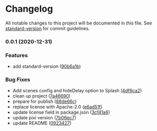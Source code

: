 # Changelog

All notable changes to this project will be documented in this file. See [standard-version](https://github.com/conventional-changelog/standard-version) for commit guidelines.

### 0.0.1 (2020-12-31)


### Features

* add standard-version ([90b6a1b](https://github.com/dopamine-lab/pixi-boilerplate/commit/90b6a1bf9b261a2e775d56460b8fa8ca6946367d))


### Bug Fixes

* Add scenes config and hideDelay option to Splash ([4df6ca2](https://github.com/dopamine-lab/pixi-boilerplate/commit/4df6ca25d6c5556d010dd2951400821f86935263))
* clean up project ([7a46690](https://github.com/dopamine-lab/pixi-boilerplate/commit/7a46690ca252300531ff73b5c86fdb8379eace28))
* prepare for publish ([88de66c](https://github.com/dopamine-lab/pixi-boilerplate/commit/88de66cdd5fbd077d0b1f77ba032e65de73b3e5f))
* replace license with Apache-2.0 ([e6ad51f](https://github.com/dopamine-lab/pixi-boilerplate/commit/e6ad51f537059b8b70a4ffe53a8d8a3b5cdd056f))
* update license field in package.json ([3cf41a6](https://github.com/dopamine-lab/pixi-boilerplate/commit/3cf41a6fe2bce22e341fcaa46c8ed231b2c627e4))
* update pixi version ([7b06ec7](https://github.com/dopamine-lab/pixi-boilerplate/commit/7b06ec76b30a0a613285eed977489d7f27e3287b))
* update README ([0923427](https://github.com/dopamine-lab/pixi-boilerplate/commit/092342714a34369de6d20a96b465c600072825df))
